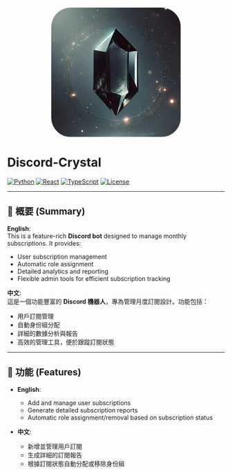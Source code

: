 <p align="center">
  <img src="public/assets/logo.png" alt="Discord-Crystal Logo" width="300">
</p>

# Discord-Crystal

[![Python](https://img.shields.io/badge/Python-3.11.8%2B-orange)](https://www.python.org/)
[![React](https://img.shields.io/badge/React-18.3.1-blue)](https://reactts.org/)
[![TypeScript](https://img.shields.io/badge/TypeScript-4.9.5%2B-%2300BFFF)](https://www.typescriptlang.org/)
[![License](https://img.shields.io/github/license/Shanchh/Discord-Crystal)](LICENSE)

---

## 🌟 概要 (Summary)
**English**:  
This is a feature-rich **Discord bot** designed to manage monthly subscriptions. It provides:
- User subscription management
- Automatic role assignment
- Detailed analytics and reporting
- Flexible admin tools for efficient subscription tracking

**中文**:  
這是一個功能豐富的 **Discord 機器人**，專為管理月度訂閱設計。功能包括：
- 用戶訂閱管理
- 自動身份組分配
- 詳細的數據分析與報告
- 高效的管理工具，便於跟蹤訂閱狀態

---

## 🔧 功能 (Features)
- **English**:
  - Add and manage user subscriptions
  - Generate detailed subscription reports
  - Automatic role assignment/removal based on subscription status

- **中文**:
  - 新增並管理用戶訂閱
  - 生成詳細的訂閱報告
  - 根據訂閱狀態自動分配或移除身份組
